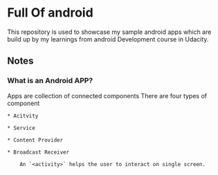 # Full Of android #
This repository is used to showcase my sample android apps which are build up by my learnings from android Development course in Udacity.

## Notes ##
### What is an Android APP? ###
Apps are collection of connected components
There are four types of component
	
	* Acitvity
	
	* Service
	
	* Content Provider
	
	* Broadcast Receiver
	
		An `<activity>` helps the user to interact on single screen.
		

